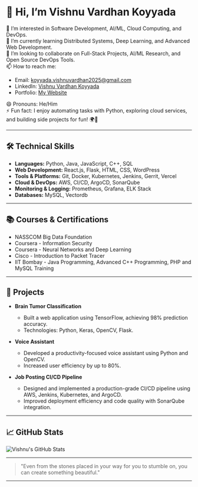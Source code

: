 # 👋 Hi, I’m Vishnu Vardhan Koyyada

👀 I’m interested in Software Development, AI/ML, Cloud Computing, and DevOps.  
🌱 I’m currently learning Distributed Systems, Deep Learning, and Advanced Web Development.  
💞️ I’m looking to collaborate on Full-Stack Projects, AI/ML Research, and Open Source DevOps Tools.  
📫 How to reach me:  
- Email: koyyada.vishnuvardhan2025@gmail.com  
- LinkedIn: [Vishnu Vardhan Koyyada](https://www.linkedin.com/in/vishnu-vardhan-326901213/)  
- Portfolio: [My Website](https://port-9fno.vercel.app)

😄 Pronouns: He/Him  
⚡ Fun fact: I enjoy automating tasks with Python, exploring cloud services, and building side projects for fun! 🌍🚀

---

## 🛠️ Technical Skills
- **Languages:** Python, Java, JavaScript, C++, SQL
- **Web Development:** React.js, Flask, HTML, CSS, WordPress
- **Tools & Platforms:** Git, Docker, Kubernetes, Jenkins, Gerrit, Vercel
- **Cloud & DevOps:** AWS, CI/CD, ArgoCD, SonarQube
- **Monitoring & Logging:** Prometheus, Grafana, ELK Stack
- **Databases:** MySQL, Vectordb

---

## 📚 Courses & Certifications
- NASSCOM Big Data Foundation
- Coursera - Information Security
- Coursera - Neural Networks and Deep Learning
- Cisco - Introduction to Packet Tracer
- IIT Bombay - Java Programming, Advanced C++ Programming, PHP and MySQL Training

---

## 📂 Projects
- **Brain Tumor Classification**  
  - Built a web application using TensorFlow, achieving 98% prediction accuracy.  
  - Technologies: Python, Keras, OpenCV, Flask.

- **Voice Assistant**  
  - Developed a productivity-focused voice assistant using Python and OpenCV.  
  - Increased user efficiency by up to 80%.

- **Job Posting CI/CD Pipeline**  
  - Designed and implemented a production-grade CI/CD pipeline using AWS, Jenkins, Kubernetes, and ArgoCD.  
  - Improved deployment efficiency and code quality with SonarQube integration.

---

## 📈 GitHub Stats
![Vishnu's GitHub Stats](https://github-readme-stats.vercel.app/api?username=vishnukoyyada&show_icons=true&theme=radical)

---

> "Even from the stones placed in your way for you to stumble on, you can create something beautiful."

---
